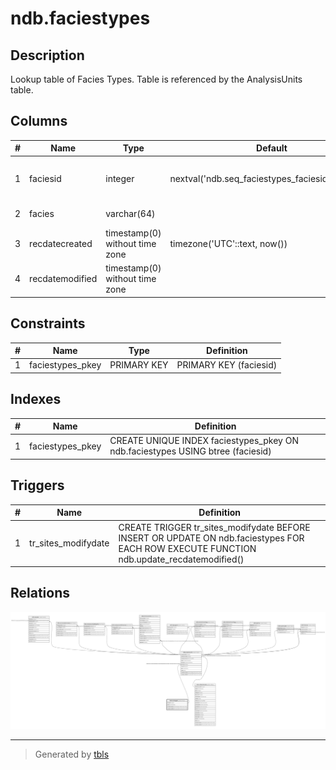 # ndb.faciestypes

## Description

Lookup table of Facies Types. Table is referenced by the AnalysisUnits table.

## Columns

| # | Name            | Type                           | Default                                           | Nullable | Children                                  | Parents | Comment                                    |
| - | --------------- | ------------------------------ | ------------------------------------------------- | -------- | ----------------------------------------- | ------- | ------------------------------------------ |
| 1 | faciesid        | integer                        | nextval('ndb.seq_faciestypes_faciesid'::regclass) | false    | [ndb.analysisunits](ndb.analysisunits.md) |         | An arbitrary Facies identification number. |
| 2 | facies          | varchar(64)                    |                                                   | false    |                                           |         | Short Facies description.                  |
| 3 | recdatecreated  | timestamp(0) without time zone | timezone('UTC'::text, now())                      | false    |                                           |         |                                            |
| 4 | recdatemodified | timestamp(0) without time zone |                                                   | false    |                                           |         |                                            |

## Constraints

| # | Name             | Type        | Definition             |
| - | ---------------- | ----------- | ---------------------- |
| 1 | faciestypes_pkey | PRIMARY KEY | PRIMARY KEY (faciesid) |

## Indexes

| # | Name             | Definition                                                                     |
| - | ---------------- | ------------------------------------------------------------------------------ |
| 1 | faciestypes_pkey | CREATE UNIQUE INDEX faciestypes_pkey ON ndb.faciestypes USING btree (faciesid) |

## Triggers

| # | Name                | Definition                                                                                                                               |
| - | ------------------- | ---------------------------------------------------------------------------------------------------------------------------------------- |
| 1 | tr_sites_modifydate | CREATE TRIGGER tr_sites_modifydate BEFORE INSERT OR UPDATE ON ndb.faciestypes FOR EACH ROW EXECUTE FUNCTION ndb.update_recdatemodified() |

## Relations

![er](ndb.faciestypes.svg)

---

> Generated by [tbls](https://github.com/k1LoW/tbls)